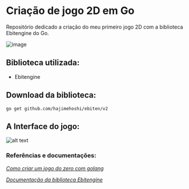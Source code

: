 # Criação de jogo 2D em Go
Repositório dedicado a criação do meu primeiro jogo 2D com a biblioteca Ebitengine do Go.

![image](https://github.com/fariasangelica/jogo-2D-golang/assets/98922466/bc892d6e-2e7a-4cae-8511-75e8cccf9c7f)


## Biblioteca utilizada:
- Ebitengine

## Download da biblioteca:

```go get github.com/hajimehoshi/ebiten/v2 ```

## A Interface do jogo:
![alt text](image-1.png)

### Referências e documentações:
[_Como criar um jogo do zero com golang_](https://www.youtube.com/watch?v=BEe4MHDjAyU&t=40s)

[_Documentação da biblioteca Ebitengine_](https://ebitengine.org/en/documents/)

